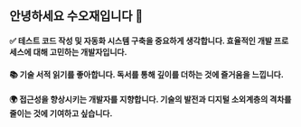 ## 안녕하세요 수오재입니다 👋

#### ✅ 테스트 코드 작성 및 자동화 시스템 구축을 중요하게 생각합니다. 효율적인 개발 프로세스에 대해 고민하는 개발자입니다. <br/>

#### 📚 기술 서적 읽기를 좋아합니다. 독서를 통해 깊이를 더하는 것에 즐거움을 느낍니다. <br/>

#### 🌍 접근성을 향상시키는 개발자를 지향합니다. 기술의 발전과 디지털 소외계층의 격차를 줄이는 것에 기여하고 싶습니다. <br/>

